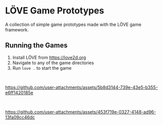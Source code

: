 # LÖVE Game Prototypes

A collection of simple game prototypes made with the LÖVE game framework.

## Running the Games

1. Install LÖVE from https://love2d.org
2. Navigate to any of the game directories
3. Run `love .` to start the game

<br>

https://github.com/user-attachments/assets/5b8d3144-739e-43e5-b355-e6ff1420185e

<br>

https://github.com/user-attachments/assets/453f719e-0327-4148-ad96-13fa09cc46dc
